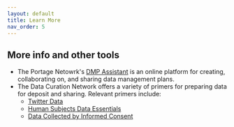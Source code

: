 ```yaml
---
layout: default
title: Learn More
nav_order: 5
---
```


<!-- Edit the content below for the workshop in question. Once you're ready to publish, remove the comment characters e.g. "<!--" at the start and end -->


## More info and other tools
* The Portage Netowrk's [DMP Assistant](https://assistant.portagenetwork.ca/) is an online platform for creating, collaborating on, and sharing data management plans.
* The Data Curation Network offers a variety of primers for preparing data for deposit and sharing. Relevant primers include:
  *  [Twitter Data](https://github.com/DataCurationNetwork/data-primers/blob/master/Twitter%20Data%20Curation%20Primer/twitter-data-curation-primer.md)
  *  [Human Subjects Data Essentials](https://github.com/DataCurationNetwork/data-primers/blob/master/Human%20Subjects%20Data%20Essentials%20Data%20Curation%20Primer/human-subjects-data-essentials-data-curation-primer.md)
  *  [Data Collected by Informed Consent](https://github.com/DataCurationNetwork/data-primers/blob/master/Consent%20Forms%20Data%20Curation%20Primer/consent-forms-data-curation-primer.md)


<!--

- Tableau [free training videos](https://www.tableau.com/learn/training/20201)
- LinkedIn Learning [Tableau training page](https://www.linkedin.com/learning/topics/tableau)
- Data visualization design considerations for beginners: [Berkeley Library](https://guides.lib.berkeley.edu/data-visualization/design) | [University of Guelph Library](https://guides.lib.uoguelph.ca/c.php?g=700755&p=4976239)

-->
